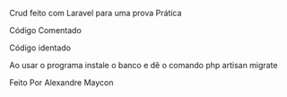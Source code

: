 Crud feito com Laravel para uma prova Prática

Código Comentado

Código identado

Ao usar o programa instale o banco e dê o comando php artisan migrate

Feito Por Alexandre Maycon